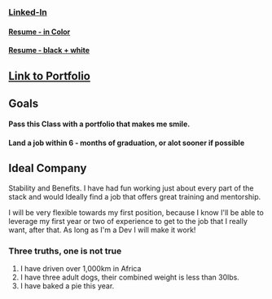 ### [Linked-In](www.linkedin.com/in/wcole2222)

#### [Resume - in Color](/resume/ColeW_resume.pdf)
#### [Resume - black + white](/resume/CWresume.pdf)

## [Link to Portfolio](https://protected-springs-84894.herokuapp.com/)

## Goals

#### Pass this Class with a portfolio that makes me smile.

#### Land a job within 6 - months of graduation, or alot sooner if possible


## Ideal Company

Stability and Benefits.  I have had fun working just about every part of the stack and would Ideally find a job that offers great training and mentorship.

I will be very flexible towards my first position, because I know I'll be able to leverage my first year or two of experience to get to the job that I really want, after that.  As long as I'm a Dev I will make it work!





### Three truths, one is not true

1) I have driven over 1,000km in Africa
2) I have three adult dogs, their combined weight is less than 30lbs.
3) I have baked a pie this year.